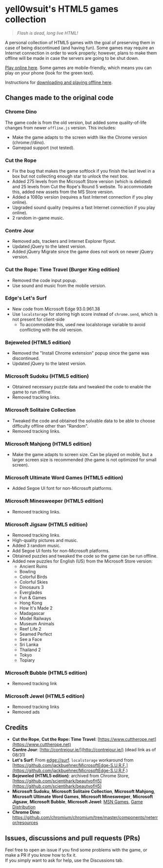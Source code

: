 # yell0wsuit's HTML5 games collection

> *Flash is dead, long live HTML!*

A personal collection of HTML5 games with the goal of preserving them in case of being discontinued (and having fun). Some games may require an Internet connection in order to work properly; however, plans to make them offline will be made in case the servers are going to be shut down.

[Play online here](https://yell0wsuit.github.io/html5-games/). Some games are mobile-friendly, which means you can play on your phone (look for the green text).

Instructions for [downloading and playing offline here](https://yell0wsuit.github.io/html5-games/offline.html).

## Changes made to the original code

### Chrome Dino

The game code is from the old version, but added some quality-of-life changes from newer ``offline.js`` version. This includes:
- Make the game adapts to the screen width like the Chrome version (chrome://dino).
- Gamepad support (not tested).

### Cut the Rope
- Fix the bug that makes the game softlock if you finish the last level in a box but not collecting enough star to unlock the next box.
- Added 275 levels from the Microsoft Store version (which is delisted) and 25 levels from Cut the Rope's Round 5 website. To accommodate this, added new assets from the MS Store version.
- Added a 1080p version (requires a fast Internet connection if you play online).
- Upgraded sound quality (requires a fast Internet connection if you play online).
- 2 random in-game music.

### Contre Jour
- Removed ads, trackers and Internet Explorer flyout.
- Updated jQuery to the latest version.
- Added jQuery Migrate since the game does not work on newer jQuery version.

### Cut the Rope: Time Travel (Burger King edition)
- Removed the code input popup.
- Use sound and music from the mobile version.

### Edge's Let's Surf
- New code from Microsoft Edge 93.0.961.38
- Use ``localstorage`` for storing high score instead of ``chrome.send``, which is not present for client-side
	- To accommodate this, used new localstorage variable to avoid conflicting with the old version.

### Bejeweled (HTML5 edition)
- Removed the "Install Chrome extension" popup since the game was discontinued.
- Updated jQuery to the latest version.

### Microsoft Sudoku (HTML5 edition)
- Obtained necessary puzzle data and tweaked the code to enable the game to run offline.
- Removed tracking links.

### Microsoft Solitaire Collection
- Tweaked the code and obtained the solvable data to be able to choose difficulty offline other than "Random".
- Removed tracking links.

### Microsoft Mahjong (HTML5 edition)
- Make the game adapts to screen size. Can be played on mobile, but a larger screen size is recommended (the game is not optimized for small screen).

### Microsoft Ultimate Word Games (HTML5 edition)
- Added Segoe UI font for non-Microsoft platforms.

### Microsoft Minesweeper (HTML5 edition)
- Removed tracking links.

### Microsoft Jigsaw (HTML5 edition)
- Removed tracking links.
- High-quality pictures and music.
- Added 3 random music.
- Add Segoe UI fonts for non-Microsoft platforms.
- Obtained puzzles and tweaked the code so the game can be run offline.
- Added new puzzles for English (US) from the Microsoft Store version:
	- Ancient Ruins
	- Bowling
	- Colorful Birds
	- Colorful Skies
	- Dinosaurs 3
	- Everglades
	- Fun & Games
	- Hong Kong
	- How It's Made 2
	- Madagascar
	- Model Railways
	- Museum Animals
	- Reef Life 2
	- Seamed Perfect
	- See a Face
	- Sri Lanka
	- Thailand 2
	- Tokyo
	- Topiary

### Microsoft Bubble (HTML5 edition)
- Removed tracking link

### Microsoft Jewel (HTML5 edition)
- Removed tracking links
- Removed ads

## Credits
- **Cut the Rope**, **Cut the Rope: Time Travel**: [https://www.cuttherope.net](https://www.cuttherope.net)
- **Contre Jour**: [http://contrejour.ie/](http://contrejour.ie/) (dead link as of 08/31)
- **Let's Surf**: From [edge://surf](edge://surf). ``localstorage`` workaround from [https://github.com/jackbuehner/MicrosoftEdge-S.U.R.F.](https://github.com/jackbuehner/MicrosoftEdge-S.U.R.F.)
- **Bejeweled (HTML5 edition)**: archived from Chrome Store, [https://github.com/scientihark/beautyofH5](https://github.com/scientihark/beautyofH5)
- **Microsoft Sudoku**, **Microsoft Solitaire Collection**, **Microsoft Mahjong**, **Microsoft Ultimate Word Games**, **Microsoft Minesweeper**, **Microsoft Jigsaw**, **Microsoft Bubble**, **Microsoft Jewel**: [MSN Games](https://zone.msn.com/), [Game Distribution](https://gamedistribution.com/)
- **Chrome Dino**: https://github.com/chromium/chromium/tree/master/components/neterror/resources

## Issues, discussions and pull requests (PRs)
Feel free to open an issue if you find some problems with the game, or make a PR if you know how to fix it.  
If you simply want to ask for help, use the Discussions tab.
